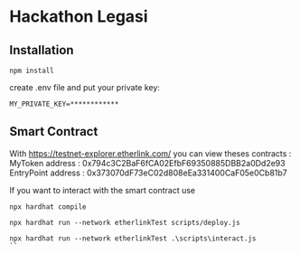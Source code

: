 # Hackathon Legasi

## Installation

`npm install`

create .env file and put your private key:

`MY_PRIVATE_KEY=************`

## Smart Contract

With https://testnet-explorer.etherlink.com/ you can view theses contracts :
MyToken address : 0x794c3C2BaF6fCA02EfbF69350885DBB2a0Dd2e93
EntryPoint address : 0x373070dF73eC02d808eEa331400CaF05e0Cb81b7

If you want to interact with the smart contract use 

```
npx hardhat compile

npx hardhat run --network etherlinkTest scripts/deploy.js

npx hardhat run --network etherlinkTest .\scripts\interact.js
``